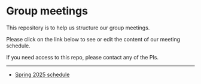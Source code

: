 # Group meetings

This repository is to help us structure our group meetings.

Please click on the link below to see or edit the content of our meeting schedule.

If you need access to this repo, please contact any of the PIs.

---
* [Spring 2025 schedule](2025_Spring.md)

